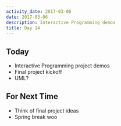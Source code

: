 ```yaml
---
activity_date: 2017-03-06
date: 2017-03-06
description: Interactive Programming demos
title: Day 14
---
```


## Today

* Interactive Programming project demos
* Final project kickoff
* UML?


## For Next Time

* Think of final project ideas
* Spring break woo

